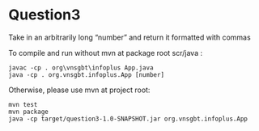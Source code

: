 # Question3

Take in an arbitrarily long “number” and return it formatted with commas

To compile and run without mvn at package root scr/java :
    
    javac -cp . org\vnsgbt\infoplus App.java
    java -cp . org.vnsgbt.infoplus.App [number]
    
Otherwise, please use mvn at project root:

    mvn test
    mvn package
    java -cp target/question3-1.0-SNAPSHOT.jar org.vnsgbt.infoplus.App    
    
    